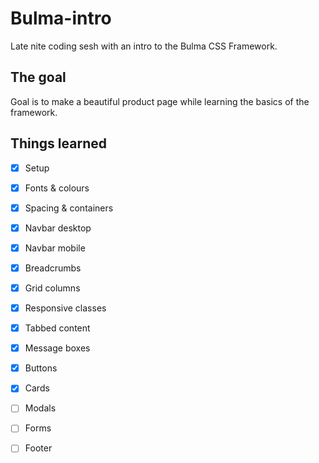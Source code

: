 # Bulma-intro
Late nite coding sesh with an intro to the Bulma CSS Framework.

## The goal
Goal is to make a beautiful product page while learning the basics of the framework.

## Things learned
- [x] Setup
- [x] Fonts & colours
- [x] Spacing & containers
- [x] Navbar desktop
- [x] Navbar mobile
- [x] Breadcrumbs
- [x] Grid columns
- [x] Responsive classes
- [x] Tabbed content
- [x] Message boxes
- [x] Buttons
- [x] Cards
- [ ] Modals
- [ ] Forms
- [ ] Footer


